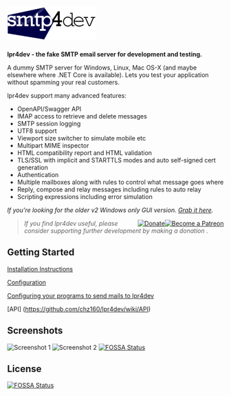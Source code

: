 # <img src='Lpr4dev/ClientApp/public/logo.png' alt='logo'/>
**lpr4dev - the fake SMTP email server for development and testing.**

A dummy SMTP server for Windows, Linux, Mac OS-X (and maybe elsewhere where .NET Core is available). Lets you test your application without spamming your real customers.

lpr4dev support many advanced features:
- OpenAPI/Swagger API
- IMAP access to retrieve and delete messages
- SMTP session logging
- UTF8 support
- Viewport size switcher to simulate mobile etc
- Multipart MIME inspector
- HTML compatibility report and HTML validation
- TLS/SSL with implicit and STARTTLS modes and auto self-signed cert generation
- Authentication
- Multiple mailboxes along with rules to control what message goes where
- Reply, compose and relay messages including rules to auto relay
- Scripting expressions including error simulation

*If you're looking for the older v2 Windows only GUI version. [Grab it here](https://github.com/chz160/lpr4dev/releases/tag/v2.0.10).*

> <a style="float: right" href="https://www.patreon.com/bePatron?u=38204828" data-patreon-widget-type="become-patron-button"><img alt='Become a Patreon' src='https://c5.patreon.com/external/logo/become_a_patron_button.png' height="30px"></a> <a  style="float: right" href='https://www.paypal.me/chz160'><img alt='Donate' src='https://www.paypalobjects.com/webstatic/en_US/btn/btn_donate_pp_142x27.png'/></a> *If you find lpr4dev useful, please consider supporting further development by making a donation*
> .


## Getting Started
[Installation Instructions](https://github.com/chz160/lpr4dev/wiki/Installation)

[Configuration](https://github.com/chz160/lpr4dev/wiki/Configuration)

[Configuring your programs to send mails to lpr4dev](https://github.com/chz160/lpr4dev/wiki/Configuring-Clients)

[API] (https://github.com/chz160/lpr4dev/wiki/API)

## Screenshots

![Screenshot 1](screenshot1.png)
![Screenshot 2](screenshot2.png)
[![FOSSA Status](https://app.fossa.com/api/projects/git%2Bgithub.com%2Fchz160%2Flpr4dev.svg?type=shield)](https://app.fossa.com/projects/git%2Bgithub.com%2Fchz160%2Flpr4dev?ref=badge_shield)




## License
[![FOSSA Status](https://app.fossa.com/api/projects/git%2Bgithub.com%2Fchz160%2Flpr4dev.svg?type=large)](https://app.fossa.com/projects/git%2Bgithub.com%2Fchz160%2Flpr4dev?ref=badge_large)
